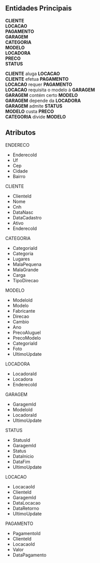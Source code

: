 ﻿## Entidades Principais

**CLIENTE**\
**LOCACAO**\
**PAGAMENTO**\
**GARAGEM**\
**CATEGORIA**\
**MODELO**\
**LOCADORA**\
**PRECO**\
**STATUS**

**CLIENTE** aluga **LOCACAO**\
**CLIENTE** efetua **PAGAMENTO**\
**LOCACAO** requer **PAGAMENTO**\
**LOCACAO** requisita o modelo à **GARAGEM**\
**GARAGEM** contém certo **MODELO**\
**GARAGEM** depende da **LOCADORA**\
**GARAGEM** admite **STATUS**\
**MODELO** custa **PRECO**\
**CATEGORIA** divide **MODELO**

## Atributos

ENDERECO
- EnderecoId
- Uf
- Cep
- Cidade
- Bairro

CLIENTE
- ClienteId		<!-- cpf -->
- Nome
- Cnh
- DataNasc
- DataCadastro	<!-- timestamp -->
- Ativo			<!-- boolean -->
- EnderecoId

CATEGORIA	
- CategoriaId
- Categoria 
- Lugares
- MalaPequena 
- MalaGrande 
- Carga 
- TipoDirecao
<!-- FaixaPreco  -->

MODELO
- ModeloId
- Modelo
- Fabricante
- Direcao
- Cambio
- Ano
- PrecoAluguel	<!-- ~ 0.2% PrecoModelo -->
- PrecoModelo
- CategoriaId
- Foto
- UltimoUpdate	<!-- timestamp -->
<!-- Potencia -->
<!-- Motor -->
<!-- CargaMax -->
<!-- Peso -->
<!-- Cor -->

LOCADORA
- LocadoraId
- Locadora
- EnderecoId

GARAGEM
- GaragemId
- ModeloId
- LocadoraId
- UltimoUpdate	<!-- timestamp -->

STATUS
- StatusId
- GaragemId
- Status		<!-- enum('Disponível', 'Alugado', 'Reservado', 'Manutenção') -->
- DataInicio
- DataFim
- UltimoUpdate

LOCACAO
- LocacaoId
- ClienteId
- GaragemId
- DataLocacao
- DataRetorno
- UltimoUpdate	<!-- timestamp -->

PAGAMENTO
- PagamentoId
- ClienteId
- LocacaoId
- Valor			<!-- = PrecoAluguel * (DataRetorno - DataLocacao) -->
- DataPagamento	<!-- datetime -->


<!-- |	MODELO      |	CATEGORIA 	|	PRECO		|	STATUS		| CLIENTE		|
|---------------|---------------|---------------|---------------|---------------|
| ModeloId		| CategoriaId	| PrecoId		| StatusId		| ClienteId		|
| Fabricante	| Categoria		| PrecoAluguel	| Status		| Nome			|
| Direcao		| Lugares		| PrecoModelo	| DataInicio	| DataNasc		|
| Cambio		| MalaPequena	|				| DataFim		| DataCadastro	|
| Ano			| MalaGrande	|
| CategoriaId	| Carga			|	
| StatusId      | TipoDirecao	|
| Modelo		| -->